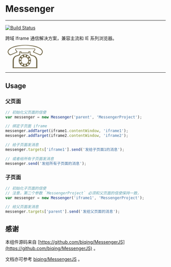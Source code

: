 # Messenger

---

[![Build Status](https://travis-ci.org/aralejs/messenger.png?branch=master)](https://travis-ci.org/aralejs/messenger)

跨域 Iframe 通信解决方案，兼容主流和 IE 系列浏览器。

<span style="font-size:100px;line-height:0.7;color:rgb(116, 106, 76);">☏</span>

---

## Usage

### 父页面

```js
// 初始化父页面的信使
var messenger = new Messenger('parent', 'MessengerProject');

// 绑定子页面 iframe
messenger.addTarget(iframe1.contentWindow, 'iframe1');
messenger.addTarget(iframe2.contentWindow, 'iframe2');

// 给子页面发消息
messenger.targets['iframe1'].send('发给子页面1的消息');

// 或者给所有子页面发消息
messenger.send('发给所有子页面的消息');
```

### 子页面

```js
// 初始化子页面的信使
// 注意，第二个参数 `MessengerProject` 必须和父页面的信使保持一致，
var messenger = new Messenger('iframe1', 'MessengerProject');

// 给父页面发消息
messenger.targets['parent'].send('发给父页面的消息');
```

## 感谢

本组件源码来自 [https://github.com/biqing/MessengerJS](https://github.com/biqing/MessengerJS) 。

文档亦可参考 [biqing/MessengerJS](https://github.com/biqing/MessengerJS/) 。
